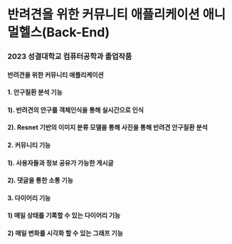 # 반려견을 위한 커뮤니티 애플리케이션 애니멀헬스(Back-End)
### 2023 성결대학교 컴퓨터공학과 졸업작품
#### 반려견을 위한 커뮤니티 애플리케이션
#### 1. 안구질환 분석 기능
####   1). 반려견의 안구를 객체인식을 통해 실시간으로 인식
####   2). Resnet 기반의 이미지 분류 모델을 통해 사진을 통해 반려견 안구질환 분석
#### 2. 커뮤니티 기능
####   1). 사용자들과 정보 공유가 가능한 게시글
####   2). 댓글을 통한 소통 기능
#### 3. 다이어리 기능
####   1) 매일 상태를 기록할 수 있는 다이어리 기능
####   2) 매일 변화를 시각화 할 수 있는 그래프 기능

